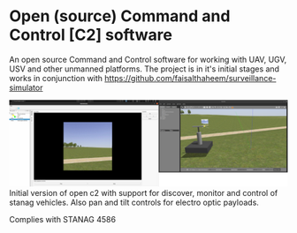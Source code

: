 # Open (source) Command and Control [C2] software
An open source Command and Control software for working with UAV, UGV, USV and other unmanned platforms.
The project is in it's initial stages and works in conjunction with https://github.com/faisalthaheem/surveillance-simulator

![Initial version](docs/screenshots/open-command-and-control-v1.png?raw=true "Open C2")
Initial version of open c2 with support for discover, monitor and control of stanag vehicles.
Also pan and tilt controls for electro optic payloads.

Complies with STANAG 4586